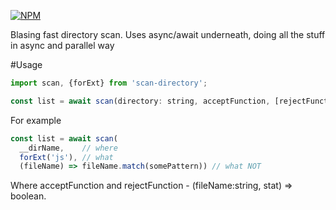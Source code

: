 [![NPM](https://nodei.co/npm/scan-directory.png?downloads=true&stars=true)](https://nodei.co/npm/scan-directory/)

Blasing fast directory scan. Uses async/await underneath, doing all the stuff in async and parallel way
 
#Usage

```javascript
import scan, {forExt} from 'scan-directory';

const list = await scan(directory: string, acceptFunction, [rejectFunction=skipNodeModules]);
```
For example
```js
const list = await scan(
  __dirName,    // where 
  forExt('js'), // what
  (fileName) => fileName.match(somePattern)) // what NOT
```

Where acceptFunction and rejectFunction - (fileName:string, stat) => boolean.